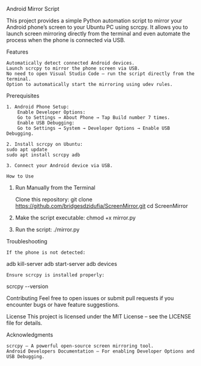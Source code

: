 Android Mirror Script

This project provides a simple Python automation script to mirror your Android phone’s screen to your Ubuntu PC using scrcpy. 
It allows you to launch screen mirroring directly from the terminal and even automate the process when the phone is connected via USB.

Features

    Automatically detect connected Android devices.
    Launch scrcpy to mirror the phone screen via USB.
    No need to open Visual Studio Code – run the script directly from the terminal.
    Option to automatically start the mirroring using udev rules.

Prerequisites

    1. Android Phone Setup:
        Enable Developer Options:
        Go to Settings → About Phone → Tap Build number 7 times.
        Enable USB Debugging:
        Go to Settings → System → Developer Options → Enable USB Debugging.

    2. Install scrcpy on Ubuntu:
    sudo apt update
    sudo apt install scrcpy adb

    3. Connect your Android device via USB.

    How to Use
1. Run Manually from the Terminal

    Clone this repository:
   git clone https://github.com/bridgesdzidufia/ScreenMirror.git
cd ScreenMirror

2. Make the script executable:
chmod +x mirror.py

3. Run the script:
./mirror.py

Troubleshooting

    If the phone is not detected:
adb kill-server
adb start-server
adb devices

    Ensure scrcpy is installed properly:
scrcpy --version

Contributing
Feel free to open issues or submit pull requests if you encounter bugs or have feature suggestions.

License
This project is licensed under the MIT License – see the LICENSE file for details.

Acknowledgments

    scrcpy – A powerful open-source screen mirroring tool.
    Android Developers Documentation – For enabling Developer Options and USB Debugging.
